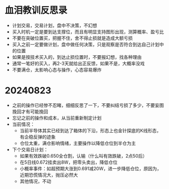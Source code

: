 # 血泪教训反思录
* 计划交易，交易计划，盘中不决策，不幻想
* 买入时机一定是要到达支撑位，而且有明显支持图形出现，测算概率、盈亏比
* 不要在突破位置买，把握不住，舍不得止损就是造成大额亏损
* 买入之前一定要做计划，盘中做任何决策，只是观察是否符合到达自己计划中的位置
* 如果是按技术买入的，到达止损位置时，不要报幻想，找各种理由
* 通常一笔好的买入，再2-3天就给出正反馈，如果不是，大概率没戏
* 不要满仓，太影响心态与操作，心态容易爆炸


# 20240823
* 之前的操作已经惨不忍睹，细细反思了一下，不要纠结亏损了多少，不要妄图挽回才有可能挽回
* 忘记之前的操作和成本，从当前重新制定计划
* 当前情况：
	* 当前半导体其实已经到达了箱体的下沿，形态上也金针探底的K线形态，有企稳反弹的迹象
	* 仓位太重，满仓影响情绪，主要操作以降低仓位到半仓为主
* 下个交易日计划：
	* 如果有效跌破0.650全仓割，认输（什么叫有效跌破，2点50后）
	* 在5日线0.672挂卖出8W，把零头卖出，降低仓位
	* 小概率事件：如超预期大涨到0.691减20W，进一步降低仓位，原因为，近期恐慌情况大，抛压必然大
	* 其他情况，不动




























